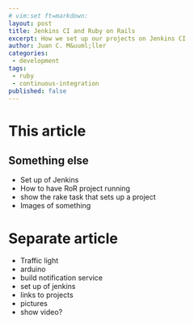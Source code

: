 ```yaml
---
# vim:set ft=markdown:
layout: post
title: Jenkins CI and Ruby on Rails
excerpt: How we set up our projects on Jenkins CI
author: Juan C. M&uuml;ller
categories:
 - development
tags:
 - ruby
 - continuous-integration
published: false
---
```


# This article
## Something else

* Set up of Jenkins
* How to have RoR project running
* show the rake task that sets up a project
* Images of something

# Separate article
* Traffic light
* arduino
* build notification service
* set up of jenkins
* links to projects
* pictures
* show video?
